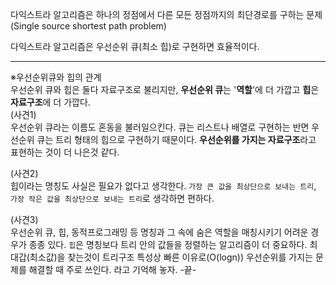 다익스트라 알고리즘은 하나의 정점에서 다른 모든 정점까지의
최단경로를 구하는 문제(Single source shortest path problem)  
  
다익스트라 알고리즘은 우선순위 큐(최소 힙)로 구현하면 효율적이다.



---
※우선순위큐와 힙의 관계  
우선순위 큐와 힙은 둘다 자료구조로 불리지만, **우선순위 큐**는 '**역할**'에 더 가깝고
**힙**은 **자료구조**에 더 가깝다.  
(사견1)    
우선순위 큐라는 이름도 혼동을 불러일으킨다. 큐는 리스트나 배열로 구현하는 반면 우선순위 큐는 
트리 형태의 힙으로 구현하기 때문이다. **우선순위를 가지는 자료구조**라고 표현하는 것이 더 나은것 같다. 
  
(사견2)  
힙이라는 명칭도 사실은 필요가 없다고 생각한다. `가장 큰 값을 최상단으로 보내는 트리`,
`가장 작은 값을 최상단으로 보내는 트리`로 생각하면 편하다.  
  
(사견3)  
우선순위 큐, 힙, 동적프로그래밍 등 명칭과 그 속에 숨은 역할을 매칭시키기 어려운 경우가 종종 있다.
`힙`은 명칭보다 트리 안의 값들을 정렬하는 알고리즘이 더 중요하다. 최대갑(최소값)을 찾는것이
트리구조 특성상 빠른 이유로(O(logn)) 우선순위를 가지는 문제를 해결할 때 주로 쓰인다. 라고 
기억해 놓자. 
-끝- 


